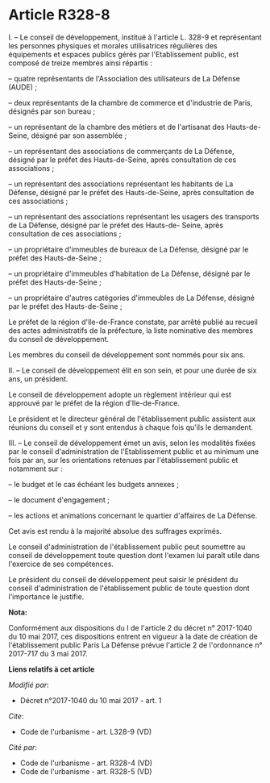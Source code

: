 # Article R328-8

I. – Le conseil de développement, institué à l'article L. 328-9 et représentant les personnes physiques et morales
utilisatrices régulières des équipements et espaces publics gérés par l'Etablissement public, est composé de treize membres
ainsi répartis : 

– quatre représentants de l'Association des utilisateurs de La Défense (AUDE) ; 

– deux représentants de la chambre de commerce et d'industrie de Paris, désignés par son bureau ; 

– un représentant de la chambre des métiers et de l'artisanat des Hauts-de-Seine, désigné par son assemblée ; 

– un représentant des associations de commerçants de La Défense, désigné par le préfet des Hauts-de-Seine, après consultation
de ces associations ; 

– un représentant des associations représentant les habitants de La Défense, désigné par le préfet des Hauts-de-Seine, après
consultation de ces associations ; 

– un représentant des associations représentant les usagers des transports de La Défense, désigné par le préfet des Hauts-de-
Seine, après consultation de ces associations ; 

– un propriétaire d'immeubles de bureaux de La Défense, désigné par le préfet des Hauts-de-Seine ; 

– un propriétaire d'immeubles d'habitation de La Défense, désigné par le préfet des Hauts-de-Seine ; 

– un propriétaire d'autres catégories d'immeubles de La Défense, désigné par le préfet des Hauts-de-Seine ; 

Le préfet de la région d'Ile-de-France constate, par arrêté publié au recueil des actes administratifs de la préfecture, la
liste nominative des membres du conseil de développement. 

Les membres du conseil de développement sont nommés pour six ans. 

II. – Le conseil de développement élit en son sein, et pour une durée de six ans, un président. 

Le conseil de développement adopte un règlement intérieur qui est approuvé par le préfet de la région d'Ile-de-France. 

Le président et le directeur général de l'établissement public assistent aux réunions du conseil et y sont entendus à chaque
fois qu'ils le demandent. 

III. – Le conseil de développement émet un avis, selon les modalités fixées par le conseil d'administration de
l'Etablissement public et au minimum une fois par an, sur les orientations retenues par l'établissement public et notamment
sur : 

– le budget et le cas échéant les budgets annexes ; 

– le document d'engagement ; 

– les actions et animations concernant le quartier d'affaires de La Défense. 

Cet avis est rendu à la majorité absolue des suffrages exprimés. 

Le conseil d'administration de l'établissement public peut soumettre au conseil de développement toute question dont l'examen
lui paraît utile dans l'exercice de ses compétences. 

Le président du conseil de développement peut saisir le président du conseil d'administration de l'établissement public de
toute question dont l'importance le justifie.

**Nota:**

Conformément aux dispositions du I de l'article 2 du décret n° 2017-1040 du 10 mai 2017, ces dispositions entrent en vigueur
à la date de création de l'établissement public Paris La Défense prévue l'article 2 de l'ordonnance n° 2017-717 du 3 mai
2017.

**Liens relatifs à cet article**

_Modifié par_:

  - Décret n°2017-1040 du 10 mai 2017 - art. 1

_Cite_:

  - Code de l'urbanisme - art. L328-9 (VD)

_Cité par_:

  - Code de l'urbanisme - art. R328-4 (VD)
  - Code de l'urbanisme - art. R328-5 (VD)
